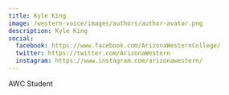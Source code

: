 ```yaml
---
title: Kyle King
image: /western-voice/images/authors/author-avatar.png
description: Kyle King
social:
  facebook: https://www.facebook.com/ArizonaWesternCollege/
  twitter: https://twitter.com/ArizonaWestern
  instagram: https://www.instagram.com/arizonawestern/
---
```


AWC Student